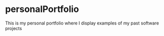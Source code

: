 # personalPortfolio
This is my personal portfolio where I display examples of my past software projects
